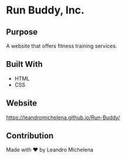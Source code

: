 # Run Buddy, Inc.

## Purpose
A website that offers fitness training services.

## Built With
* HTML
* CSS

## Website
https://leandromichelena.github.io/Run-Buddy/

## Contribution
Made with ❤️ by Leandro Michelena

